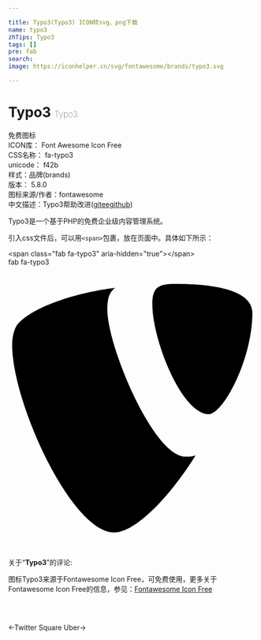 ```yaml
---

title: Typo3(Typo3) ICON转svg、png下载
name: typo3
zhTips: Typo3
tags: []
pre: fab
search: 
image: https://iconhelper.cn/svg/fontawesome/brands/typo3.svg

---
```


# Typo3  <small style="font-size: 60%;font-weight: 100">Typo3</small>


<div class="detail-page">
<p>
<span><span class="badge-success badge">免费图标</span> </span>
<br/>
<span>
ICON库：
<span class="badge-secondary badge">Font Awesome Icon Free</span> 
</span>
<br/>
<span>
CSS名称：
<span class="badge-secondary badge">fa-typo3</span> 
</span>
<br/>
<span>
unicode：
<span class="badge-secondary badge">f42b</span> 
<copy-btn content='f42b' btn-title=""></copy-btn>
<copy-btn :content='String.fromCodePoint(parseInt("f42b", 16))' btn-title="复制U"></copy-btn>
</span><br/><span>样式：<span class="badge-light badge">品牌(brands)</span></span>
<br/>
<span>
版本：
<span class="badge-secondary badge">5.8.0</span> 
</span>
<br/>
<span>图标来源/作者：<span class="badge-light badge">fontawesome</span></span> 
<br/>
<span class="zh-detail">中文描述：<span class="badge-primary badge">Typo3</span><span class="help-link"><span>帮助改进</span>(<a href="https://gitee.com/liuwave/icon-helper/edit/master/json/fontawesome/brands/typo3.json" target="_blank" rel="noopener noreferrer">gitee</a><a href="https://github.com/liuwave/icon-helper/edit/master/json/fontawesome/brands/typo3.json" target="_blank" rel="noopener noreferrer">github</a></span>)</span><br/>
</p>
</div><div class="description description alert alert-light">Typo3是一个基于PHP的免费企业级内容管理系统。</div>
<div class="alert alert-dark">
  <i class="fab fa-typo3 fa-xs"></i>
  <i class="fab fa-typo3 fa-sm"></i>
  <i class="fab fa-typo3 fa-lg"></i>
  <i class="fab fa-typo3 fa-2x"></i>
  <i class="fab fa-typo3 fa-3x"></i>
  <i class="fab fa-typo3 fa-5x"></i>
  <i class="fab fa-typo3 fa-7x"></i>
</div>
<div>
  <p>引入css文件后，可以用<code>&lt;span&gt;</code>包裹，放在页面中。具体如下所示：    
  </p>
  <div class="alert alert-primary" style="font-size: 14px">
    &lt;span class="fab fa-typo3" aria-hidden="true"&gt;&lt;/span&gt;
    <copy-btn content='<span class="fab fa-typo3" aria-hidden="true"></span>'></copy-btn>
  </div>
  <div class="alert alert-secondary">
    <i class="fab fa-typo3"
    style="font-size: 24px"
    aria-hidden="true"></i> fab fa-typo3
    <copy-btn content="fab fa-typo3" btn-title="复制图标名称"></copy-btn>
  </div>
</div>
<div id="svg" class="svg-wrap">
<svg xmlns="http://www.w3.org/2000/svg" viewBox="0 0 448 512"><path d="M178.7 78.4c0-24.7 5.4-32.4 13.9-39.4-69.5 8.5-149.3 34-176.3 66.4-5.4 7.7-9.3 20.8-9.3 37.1C7 246 113.8 480 191.1 480c36.3 0 97.3-59.5 146.7-139-7 2.3-11.6 2.3-18.5 2.3-57.2 0-140.6-198.5-140.6-264.9zM301.5 32c-30.1 0-41.7 5.4-41.7 36.3 0 66.4 53.8 198.5 101.7 198.5 26.3 0 78.8-99.7 78.8-182.3 0-40.9-67-52.5-138.8-52.5z"/></svg>
</div>
<detail full-name='fa-typo3'></detail>
<div class="icon-detail__container">
<p>关于“<b>Typo3</b>”的评论:</p>
</div>
<Vssue title="关于“Typo3”的评论" />    
<div><p>图标Typo3来源于Fontawesome Icon Free，可免费使用，更多关于  Fontawesome Icon Free的信息，参见：<a target="_blank" href="https://iconhelper.cn/fontawesome.html">Fontawesome Icon Free</a>
</p></div>

<div style="padding:2rem 0 " class="page-nav"><p class="inner"><span class="prev">←<router-link to="/icon/brands/twitter-square.html">Twitter Square</router-link></span> <span class="next"><router-link to="/icon/brands/uber.html">Uber</router-link>→</span></p></div>
